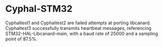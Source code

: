 # Cyphal-STM32
Cyphaltest1 and Cyphaltest2 are failed attempts at porting libcanard. Cyphaltest3 successfully transmits heartbeat messages, referencing STM32-HAL-Libcanard-main, with a baud rate of 25000 and a sampling point of 87.5%.
